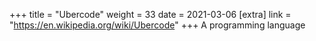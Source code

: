 +++
title = "Ubercode"
weight = 33
date = 2021-03-06
[extra]
link = "https://en.wikipedia.org/wiki/Ubercode"
+++
A programming language

